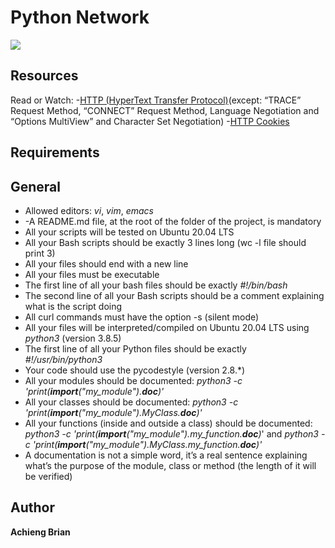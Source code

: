 # Python Network

![](https://www3.ntu.edu.sg/home/ehchua/programming/webprogramming/images/HTTP.png)
## Resources
Read or Watch:
-[HTTP (HyperText Transfer Protocol)](https://intranet.alxswe.com/rltoken/rAon_EpQ6PGl8N0plySn4A)(except: “TRACE” Request Method, “CONNECT” Request Method, Language Negotiation and “Options MultiView” and Character Set Negotiation)
-[HTTP Cookies](https://intranet.alxswe.com/rltoken/MhVCl_0oviQldWPn5oX-NQ)

## Requirements

## General

- Allowed editors: *vi*, *vim*, *emacs*
- -A README.md file, at the root of the folder of the project, is mandatory
- All your scripts will be tested on Ubuntu 20.04 LTS
- All your Bash scripts should be exactly 3 lines long (wc -l file should print 3)
- All your files should end with a new line
- All your files must be executable
- The first line of all your bash files should be exactly *#!/bin/bash*
- The second line of all your Bash scripts should be a comment explaining what is the script doing
- All curl commands must have the option -s (silent mode)
- All your files will be interpreted/compiled on Ubuntu 20.04 LTS using *python3* (version 3.8.5)
- The first line of all your Python files should be exactly *#!/usr/bin/python3*
- Your code should use the pycodestyle (version 2.8.*)
- All your modules should be documented: *python3 -c 'print(__import__("my_module").__doc__)'*
- All your classes should be documented: *python3 -c 'print(__import__("my_module").MyClass.__doc__)'*
- All your functions (inside and outside a class) should be documented: *python3 -c 'print(__import__("my_module").my_function.__doc__)*' and *python3 -c 'print(__import__("my_module").MyClass.my_function.__doc__)'*
- A documentation is not a simple word, it’s a real sentence explaining what’s the purpose of the module, class or method (the length of it will be verified)

## Author
**Achieng Brian**

